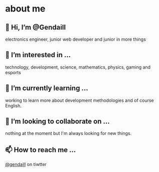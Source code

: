 # about me

## 👋 Hi, I’m @Gendaill
electronics engineer, junior web developer and junior in more things 
## 👀 I’m interested in ...
technology, development, science, mathematics, physics, gaming and esports
## 🌱 I’m currently learning ...
working to learn more about development methodologies and of course English.
## 💞️ I’m looking to collaborate on ...
nothing at the moment but I'm always looking for new things.
## 📫 How to reach me ...
[@gendaill](https://twitter.com/Gendaill) on tiwtter
